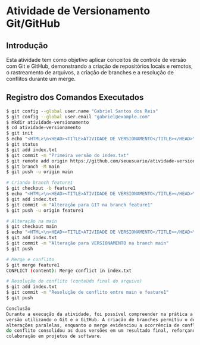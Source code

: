 # Atividade de Versionamento Git/GitHub

## Introdução
Esta atividade tem como objetivo aplicar conceitos de controle de versão com Git e GitHub,
demonstrando a criação de repositórios locais e remotos, o rastreamento de arquivos, a criação de
branches e a resolução de conflitos durante um merge.

## Registro dos Comandos Executados
```bash
$ git config --global user.name "Gabriel Santos dos Reis"
$ git config --global user.email "gabriel@example.com"
$ mkdir atividade-versionamento
$ cd atividade-versionamento
$ git init
$ echo "<HTML>\n<HEAD><TITLE>ATIVIDADE DE VERSIONAMENTO</TITLE></HEAD>\n<BODY>\n" > index.txt
$ git status
$ git add index.txt
$ git commit -m "Primeira versão do index.txt"
$ git remote add origin https://github.com/seuusuario/atividade-versionamento.git
$ git branch -M main
$ git push -u origin main

# Criando branch feature1
$ git checkout -b feature1
$ echo "<HTML>\n<HEAD><TITLE>ATIVIDADE DE VERSIONAMENTO</TITLE></HEAD>\n<BODY>\n" > index.txt
$ git add index.txt
$ git commit -m "Alteração para GIT na branch feature1"
$ git push -u origin feature1

# Alteração na main
$ git checkout main
$ echo "<HTML>\n<HEAD><TITLE>ATIVIDADE DE VERSIONAMENTO</TITLE></HEAD>\n<BODY>\n" > index.txt
$ git add index.txt
$ git commit -m "Alteração para VERSIONAMENTO na branch main"
$ git push

# Merge e conflito
$ git merge feature1
CONFLICT (content): Merge conflict in index.txt

# Resolução do conflito (conteúdo final do arquivo)
$ git add index.txt
$ git commit -m "Resolução de conflito entre main e feature1"
$ git push

Conclusão
Durante a execução da atividade, foi possível compreender na prática a importância do controle de
versão utilizando o Git e o GitHub. A criação de branches permitiu o desenvolvimento de
alterações paralelas, enquanto o merge evidenciou a ocorrência de conflitos. A resolução manual
do conflito consolidou as duas versões em um resultado final, reforçando a relevância da
colaboração em projetos de software.
